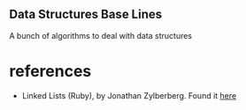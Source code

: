 ## Data Structures Base Lines
A bunch of algorithms to deal with data structures 


# references
* Linked Lists (Ruby), by Jonathan Zylberberg. Found it [here](https://medium.com/@zylberberg.jonathan/linked-lists-f656bd22f2fa)